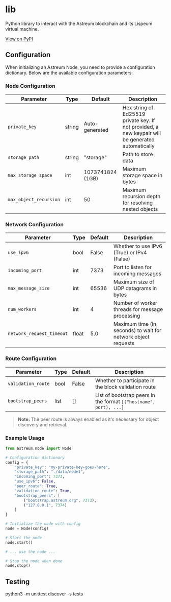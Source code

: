 # lib

Python library to interact with the Astreum blockchain and its Lispeum virtual machine.

[View on PyPI](https://pypi.org/project/astreum/)

## Configuration

When initializing an Astreum Node, you need to provide a configuration dictionary. Below are the available configuration parameters:

### Node Configuration

| Parameter | Type | Default | Description |
|-----------|------|---------|-------------|
| `private_key` | string | Auto-generated | Hex string of Ed25519 private key. If not provided, a new keypair will be generated automatically |
| `storage_path` | string | "storage" | Path to store data |
| `max_storage_space` | int | 1073741824 (1GB) | Maximum storage space in bytes |
| `max_object_recursion` | int | 50 | Maximum recursion depth for resolving nested objects |

### Network Configuration

| Parameter | Type | Default | Description |
|-----------|------|---------|-------------|
| `use_ipv6` | bool | False | Whether to use IPv6 (True) or IPv4 (False) |
| `incoming_port` | int | 7373 | Port to listen for incoming messages |
| `max_message_size` | int | 65536 | Maximum size of UDP datagrams in bytes |
| `num_workers` | int | 4 | Number of worker threads for message processing |
| `network_request_timeout` | float | 5.0 | Maximum time (in seconds) to wait for network object requests |

### Route Configuration

| Parameter | Type | Default | Description |
|-----------|------|---------|-------------|
| `validation_route` | bool | False | Whether to participate in the block validation route |
| `bootstrap_peers` | list | [] | List of bootstrap peers in the format `[("hostname", port), ...]` |

> **Note:** The peer route is always enabled as it's necessary for object discovery and retrieval.

### Example Usage

```python
from astreum.node import Node

# Configuration dictionary
config = {
    "private_key": "my-private-key-goes-here",
    "storage_path": "./data/node1",
    "incoming_port": 7373,
    "use_ipv6": False,
    "peer_route": True,
    "validation_route": True,
    "bootstrap_peers": [
        ("bootstrap.astreum.org", 7373),
        ("127.0.0.1", 7374)
    ]
}

# Initialize the node with config
node = Node(config)

# Start the node
node.start()

# ... use the node ...

# Stop the node when done
node.stop()
```

## Testing

python3 -m unittest discover -s tests
